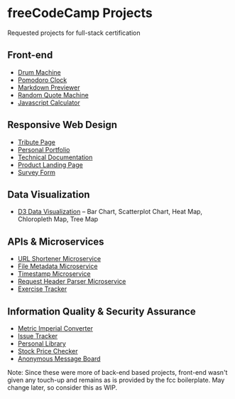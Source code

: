 # freeCodeCamp Projects

Requested projects for full-stack certification

## Front-end

- [Drum Machine](https://13ththief.github.io/drum-machine/)
- [Pomodoro Clock](https://13ththief.github.io/pomodoro-clock/)
- [Markdown Previewer](https://13ththief.github.io/markdown-previewer/)
- [Random Quote Machine](https://github.com/13thThief/random-quote-machine)
- [Javascript Calculator](https://13ththief.github.io/javascript-calculator/)

## Responsive Web Design

- [Tribute Page](https://13ththief.github.io/fcc-tribute-page/index.html)
- [Personal Portfolio](https://13ththief.github.io/fcc-portfolio/)
- [Technical Documentation](https://13ththief.github.io/fcc-technical-documentation/)
- [Product Landing Page](https://13ththief.github.io/fcc-product-landing/index.html)
- [Survey Form](https://github.com/13thThief/fcc-survey-form/)

## Data Visualization

- [D3 Data Visualization](https://13ththief.github.io/d3-data-visualization/) – 
Bar Chart, Scatterplot Chart, Heat Map, Chloropleth Map, Tree Map

## APIs & Microservices

- [URL Shortener Microservice](https://puffy-owner.glitch.me/)
- [File Metadata Microservice](https://fccadata-fm.glitch.me/)
- [Timestamp Microservice](https://boom-astronaut.glitch.me/)
- [Request Header Parser Microservice](https://sweet-geology.glitch.me/)
- [Exercise Tracker](https://13-exercise-tracker.glitch.me/)


## Information Quality & Security Assurance

- [Metric Imperial Converter](https://13-metric-imperial-converter.glitch.me/)
- [Issue Tracker](https://13-issue-tracker.glitch.me/)
- [Personal Library](https://13-personal-library.glitch.me/)
- [Stock Price Checker](https://13-stock-price.glitch.me/)
- [Anonymous Message Board](https://13-anon-msg-board.glitch.me/)

Note: Since these were more of back-end based projects, front-end wasn't given any touch-up and remains as is provided by the fcc boilerplate. May change later, so consider this as WIP.
